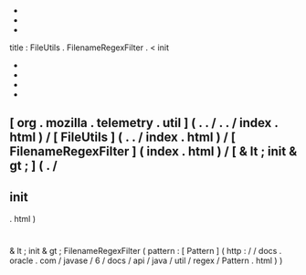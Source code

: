 -
-
-
title
:
FileUtils
.
FilenameRegexFilter
.
<
init
>
-
-
-
-
[
org
.
mozilla
.
telemetry
.
util
]
(
.
.
/
.
.
/
index
.
html
)
/
[
FileUtils
]
(
.
.
/
index
.
html
)
/
[
FilenameRegexFilter
]
(
index
.
html
)
/
[
&
lt
;
init
&
gt
;
]
(
.
/
-
init
-
.
html
)
#
&
lt
;
init
&
gt
;
FilenameRegexFilter
(
pattern
:
[
Pattern
]
(
http
:
/
/
docs
.
oracle
.
com
/
javase
/
6
/
docs
/
api
/
java
/
util
/
regex
/
Pattern
.
html
)
)
